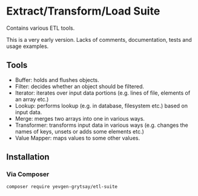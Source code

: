 # Extract/Transform/Load Suite

Contains various ETL tools.

This is a very early version. Lacks of comments, documentation, tests and usage examples.

## Tools
* Buffer: holds and flushes objects.
* Filter: decides whether an object should be filtered.
* Iterator: iterates over input data portions (e.g. lines of file, elements of an array etc.)
* Lookup: performs lookup (e.g. in database, filesystem etc.) based on input data.
* Merge: merges two arrays into one in various ways.
* Transformer: transforms input data in various ways (e.g. changes the names of keys, unsets or adds some elements etc.)
* Value Mapper: maps values to some other values.

## Installation

### Via Composer
```
composer require yevgen-grytsay/etl-suite
```